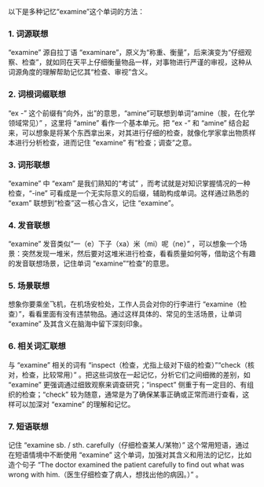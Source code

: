 以下是多种记忆“examine”这个单词的方法：
### 1. 词源联想
 “examine” 源自拉丁语 “examinare”，原义为“称重、衡量”，后来演变为“仔细观察、检查”，就如同在天平上仔细衡量物品一样，对事物进行严谨的审视，这种从词源角度的理解帮助记忆其“检查、审视”含义。

### 2. 词根词缀联想
 “ex -” 这个前缀有“向外，出”的意思，“amine”可联想到单词“amine（胺，在化学领域常见）” ，这里将 “amine” 看作一个基本单元。把 “ex -” 和 “amine” 结合起来，可以想象是将某个东西拿出来，对其进行仔细的检查，就像化学家拿出物质样本进行分析检查，进而记住 “examine” 有“检查；调查”之意。 

### 3. 词形联想
 “examine” 中 “exam” 是我们熟知的“考试” ，而考试就是对知识掌握情况的一种检查，“-ine” 可看成是一个无实际意义的后缀，辅助构成单词。这样通过熟悉的 “exam” 联想到“检查”这一核心含义，记住 “examine”。 

### 4. 发音联想
 “examine” 发音类似“一（e）下子（xa）米（mi）呢（ne）” ，可以想象一个场景：突然发现一堆米，然后要对这堆米进行检查，看看质量如何等，借助这个有趣的发音联想场景，记住单词 “examine”“检查”的意思。 

### 5. 场景联想
想象你要乘坐飞机，在机场安检处，工作人员会对你的行李进行 “examine（检查）”，看看里面有没有违禁物品。通过这样具体的、常见的生活场景，让单词 “examine” 及其含义在脑海中留下深刻印象。 

### 6. 相关词汇联想
与 “examine” 相关的词有 “inspect（检查，尤指上级对下级的检查）”“check（核对，检查，比较常用）” 。把这些词放在一起记忆，分析它们之间细微的差别，如 “examine” 更强调通过细致观察来调查研究；“inspect” 侧重于有一定目的、有组织的检查；“check” 较为随意，通常是为了确保某事正确或正常而进行查看，这样可以加深对 “examine” 的理解和记忆。 

### 7. 短语联想
记住 “examine sb. / sth. carefully（仔细检查某人/某物）” 这个常用短语，通过在短语情境中不断使用 “examine” 这个单词，加强对其含义和用法的记忆，比如造个句子 “The doctor examined the patient carefully to find out what was wrong with him.（医生仔细检查了病人，想找出他的病因。）”  。 